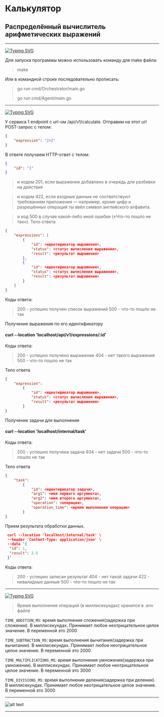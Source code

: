 # Калькулятор


## Распределённый вычислитель арифметических выражений
___
[![Typing SVG](https://readme-typing-svg.herokuapp.com?font=Fira+Code&size=21&pause=10000&color=00D7FF&repeat=false&width=530&lines=%D0%97%D0%B0%D0%BF%D1%83%D1%81%D0%BA+%D0%B8+%D1%83%D1%81%D1%82%D0%B0%D0%BD%D0%BE%D0%B2%D0%BA%D0%B0+%D0%BF%D1%80%D0%BE%D0%B5%D0%BA%D1%82%D0%B0)](https://git.io/typing-svg)

Для запуска программы можно использовать команду для make файла:
>make
>
Или в командной строке последовательно прописать:
>go run cmd/Orchestrator/main.go
>
>go run cmd/Agent/main.go 
>
___
[![Typing SVG](https://readme-typing-svg.herokuapp.com?font=Fira+Code&size=21&pause=10000&color=00D7FF&repeat=false&width=530&lines=%D0%9F%D1%80%D0%B8%D0%BC%D0%B5%D1%80+%D0%B2%D0%B2%D0%BE%D0%B4%D0%B0++%D1%81+%D0%BF%D0%BE%D0%BC%D0%BE%D1%89%D1%8C%D1%8E+Postman)](https://git.io/typing-svg)

У сервиса 1 endpoint с url-ом /api/v1/calculate. Отправим на этот url POST-запрос с телом:
```json
{
    "expression": "2+2"
}
```
В ответе получаем HTTP-ответ с телом:
```json
{
    "id": "1"
}
```
>и кодом 201, если выражение добавлено в очередь для разбивки на действия

>и кодом 422, если входные данные не соответствуют требованиям приложения — например, кроме цифр и разрешённых операций ты ввёл символ английского алфавита.


>и код 500 в случае какой-либо иной ошибки («Что-то пошло не так»).
Тело ответа
```json
{
    "expressions": [
        {
            "id": <идентификатор выражения>,
            "status": <статус вычисления выражения>,
            "result": <результат выражения>
        },
        {
            "id": <идентификатор выражения>,
            "status": <статус вычисления выражения>,
            "result": <результат выражения>
        }
    ]
}
```
Коды ответа:

>200 - успешно получен список выражений
500 - что-то пошло не так

Получение выражения по его идентификатору

#### curl --location 'localhost/api/v1/expressions/:id'
Коды ответа:

>200 - успешно получено выражение
404 - нет такого выражения
500 - что-то пошло не так

Тело ответа
```json
{
    "expression":
        {
            "id": <идентификатор выражения>,
            "status": <статус вычисления выражения>,
            "result": <результат выражения>
        }
}
```
Получение задачи для выполнения
#### curl --location 'localhost/internal/task'
Коды ответа:

>200 - успешно получена задача
404 - нет задачи
500 - что-то пошло не так

Тело ответа
```json
{
    "task":
        {
            "id": <идентификатор задачи>,
            "arg1": <имя первого аргумента>,
            "arg2": <имя второго аргумента>,
            "operation": <операция>,
            "operation_time": <время выполнения операции>
        }
}
```
Прием результата обработки данных.

```json
 curl --location 'localhost/internal/task' \
 --header 'Content-Type: application/json' \
 --data '{
  "id": 1,
  "result": 2.5
 }'
 ```
Коды ответа:

>200 - успешно записан результат
404 - нет такой задачи
422 - невалидные данные
500 - что-то пошло не так
____
[![Typing SVG](https://readme-typing-svg.demolab.com?font=Fira+Code&pause=1000&repeat=false&height=70&lines=%D0%92%D1%80%D0%B5%D0%BC%D1%8F+%D0%B2%D1%8B%D0%BF%D0%BE%D0%BB%D0%BD%D0%B5%D0%BD%D0%B8%D1%8F+%D0%BE%D0%BF%D0%B5%D1%80%D0%B0%D1%86%D0%B8%D0%B9+)](https://git.io/typing-svg)
>Время выполнения операций (в миллисекундах) хранится в .env файле 

```TIME_ADDITION_MS```: время выполнения сложения(задержка при сложении). В миллисекундах. Принимает любое неотрицательное целое значение. В переменной  это 2000

```TIME_SUBTRACTION_MS```: время выполнения вычитания(задержка при вычитании). В миллисекундах. Принимает любое неотрицательное целое значение. В переменной  это 2000

```TIME_MULTIPLICATIONS_MS```: время выполнения умножения(задержка при умножении). В миллисекундах. Принимает любое неотрицательное целое значение. В переменной  это 3000

```TIME_DIVISIONS_MS```: время выполнения деления(задержка при делении). В миллисекундах. Принимает любое неотрицательное целое значение. В переменной  это 3000
___
![alt text](https://raw.githubusercontent.com/Artem32413/block/refs/heads/main/diagram.png)
___